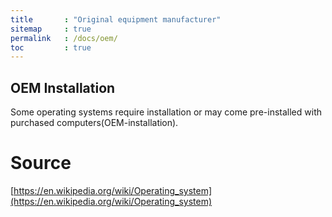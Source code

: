 ```yaml
---
title       : "Original equipment manufacturer"
sitemap     : true
permalink   : /docs/oem/
toc         : true
---
```


## OEM Installation

Some operating systems require installation or may come pre-installed with purchased computers(OEM-installation).


# Source
[https://en.wikipedia.org/wiki/Operating_system](https://en.wikipedia.org/wiki/Operating_system)
